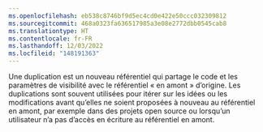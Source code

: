 ```yaml
---
ms.openlocfilehash: eb538c8746bf9d5ec4cd0e422e50ccc032309812
ms.sourcegitcommit: 468a0323fa636517985a3e08e2772dbb0545cab8
ms.translationtype: HT
ms.contentlocale: fr-FR
ms.lasthandoff: 12/03/2022
ms.locfileid: "148191363"
---
```

Une duplication est un nouveau référentiel qui partage le code et les paramètres de visibilité avec le référentiel « en amont » d’origine. Les duplications sont souvent utilisées pour itérer sur les idées ou les modifications avant qu’elles ne soient proposées à nouveau au référentiel en amont, par exemple dans des projets open source ou lorsqu’un utilisateur n’a pas d’accès en écriture au référentiel en amont. 
